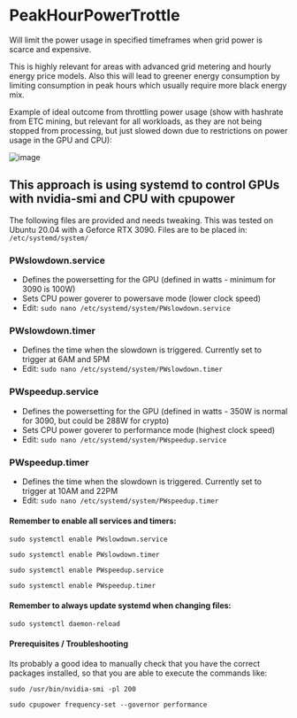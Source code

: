 # PeakHourPowerTrottle
Will limit the power usage in specified timeframes when grid power is scarce and expensive.


This is highly relevant for areas with advanced grid metering and hourly energy price models. Also this will lead to greener energy consumption by limiting consumption in peak hours which usually require more black energy mix. 


Example of ideal outcome from throttling power usage (show with hashrate from ETC mining, but relevant for all workloads, as they are not being stopped from processing, but just slowed down due to restrictions on power usage in the GPU and CPU):

![image](https://user-images.githubusercontent.com/14029124/202670955-c94a163d-0917-4495-9dee-03eae767f6d6.png)


## This approach is using systemd to control GPUs with nvidia-smi and CPU with cpupower

The following files are provided and needs tweaking. This was tested on Ubuntu 20.04 with a Geforce RTX 3090. Files are to be placed in: 
`/etc/systemd/system/`

### PWslowdown.service
- Defines the powersetting for the GPU (defined in watts - minimum for 3090 is 100W)
- Sets CPU power goverer to powersave mode (lower clock speed)
- Edit: `sudo nano /etc/systemd/system/PWslowdown.service` 

### PWslowdown.timer
- Defines the time when the slowdown is triggered. Currently set to trigger at 6AM and 5PM  
- Edit: `sudo nano /etc/systemd/system/PWslowdown.timer`


### PWspeedup.service
- Defines the powersetting for the GPU (defined in watts - 350W is normal for 3090, but could be 288W for crypto)
- Sets CPU power goverer to performance mode (highest clock speed)
- Edit: `sudo nano /etc/systemd/system/PWspeedup.service` 

### PWspeedup.timer
- Defines the time when the slowdown is triggered. Currently set to trigger at 10AM and 22PM  
- Edit: `sudo nano /etc/systemd/system/PWspeedup.timer`


#### Remember to enable all services and timers:
`sudo systemctl enable PWslowdown.service`


`sudo systemctl enable PWslowdown.timer`


`sudo systemctl enable PWspeedup.service`


`sudo systemctl enable PWspeedup.timer`

#### Remember to always update systemd when changing files:
`sudo systemctl daemon-reload`

#### Prerequisites / Troubleshooting
Its probably a good idea to manually check that you have the correct packages installed, so that you are able to execute the commands like: 


`sudo /usr/bin/nvidia-smi -pl 200`


`sudo cpupower frequency-set --governor performance`
